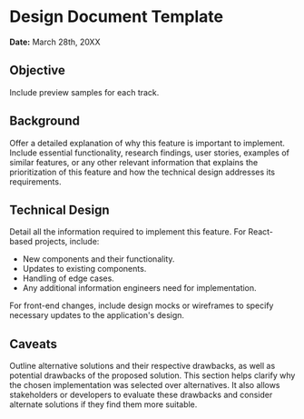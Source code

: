 # Design Document Template

**Date:** March 28th, 20XX

## Objective

Include preview samples for each track.

## Background

Offer a detailed explanation of why this feature is important to implement. Include essential functionality, research findings, user stories, examples of similar features, or any other relevant information that explains the prioritization of this feature and how the technical design addresses its requirements.

## Technical Design

Detail all the information required to implement this feature. For React-based projects, include:

- New components and their functionality.
- Updates to existing components.
- Handling of edge cases.
- Any additional information engineers need for implementation.

For front-end changes, include design mocks or wireframes to specify necessary updates to the application's design.

## Caveats

Outline alternative solutions and their respective drawbacks, as well as potential drawbacks of the proposed solution. This section helps clarify why the chosen implementation was selected over alternatives. It also allows stakeholders or developers to evaluate these drawbacks and consider alternate solutions if they find them more suitable.


